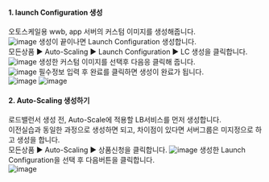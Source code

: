 #### 1. launch Configuration 생성

오토스케일용 wwb, app 서버의 커스텀 이미지를 생성해줍니다.</br>
![image](https://github.com/scp-cloudacademy/ce-advanced/assets/147478897/114fb95c-7b25-497d-a1ab-943b66d2e6c1)
생성이 끝이나면 Launch Configuration 생성합니다.</br>
모든상품 ▶ Auto-Scaling ▶ Launch Configuration ▶ LC 생성을 클릭합니다.
![image](https://github.com/scp-cloudacademy/ce-advanced/assets/147478897/537cfa12-7e54-4ce6-ad21-da582f84c3ee)
생성한 커스텀 이미지를 선택후 다음응 클릭해 줍니다.</br>
![image](https://github.com/scp-cloudacademy/ce-advanced/assets/147478897/445983ba-e7f7-4030-a063-a958a326e79a)
필수정보 입력 후 완료를 클릭하면 생성이 완료가 됩니다.</br>
![image](https://github.com/scp-cloudacademy/ce-advanced/assets/147478897/76e60076-9642-4ff6-8065-97e8c88767e7)
![image](https://github.com/scp-cloudacademy/ce-advanced/assets/147478897/b0186486-70f0-4c85-8bd4-6fb287aa18c8)

#### 2. Auto-Scaling 생성하기
로드밸런서 생성 전, Auto-Scale에 적용할 LB서비스를 먼저 생성합니다.</br>
이전실습과 동일한 과정으로 생성하면 되고, 차이점이 있다면 서버그룹은 미지정으로 하고 생성을 합니다.</br>
모든상품 ▶ Auto-Scaling ▶ 상품신청을 클릭합니다.
![image](https://github.com/scp-cloudacademy/ce-advanced/assets/147478897/84d12a21-a026-442c-8086-aedaef7d0eb5)
생성한 Launch Configuration을 선택 후 다음버튼을 클릭합니다.</br>
![image](https://github.com/scp-cloudacademy/ce-advanced/assets/147478897/720d3df1-d6f7-49c7-bd2c-484e46b2038a)


